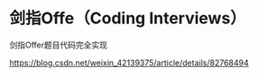 # 剑指Offe（Coding Interviews）
剑指Offer题目代码完全实现

https://blog.csdn.net/weixin_42139375/article/details/82768494
